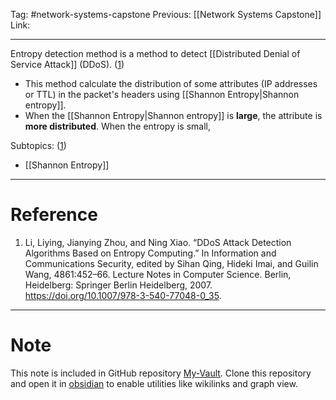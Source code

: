 Tag: #network-systems-capstone 
Previous: [[Network Systems Capstone]]
Link: 

---

Entropy detection method is a method to detect [[Distributed Denial of Service Attack]] (DDoS). (<u>1</u>)

- This method calculate the distribution of some attributes (IP addresses or TTL) in the packet's headers using [[Shannon Entropy|Shannon entropy]].
- When the [[Shannon Entropy|Shannon entropy]] is **large**, the attribute is **more distributed**. When the entropy is small, 

Subtopics: (<u>1</u>)

- [[Shannon Entropy]]

---

# Reference

1. Li, Liying, Jianying Zhou, and Ning Xiao. “DDoS Attack Detection Algorithms Based on Entropy Computing.” In Information and Communications Security, edited by Sihan Qing, Hideki Imai, and Guilin Wang, 4861:452–66. Lecture Notes in Computer Science. Berlin, Heidelberg: Springer Berlin Heidelberg, 2007. https://doi.org/10.1007/978-3-540-77048-0_35.

---

# Note

This note is included in GitHub repository [My-Vault](https://github.com/LittleD3092/My-Vault.git). Clone this repository and open it in [obsidian](https://obsidian.md/) to enable utilities like wikilinks and graph view.